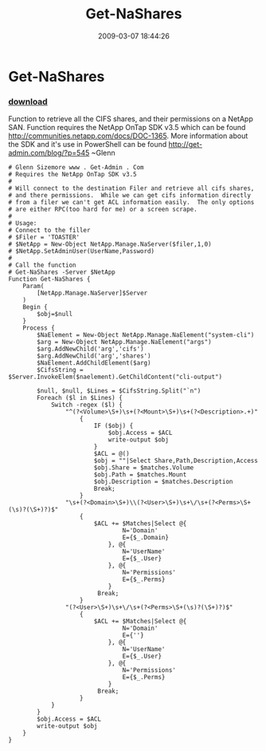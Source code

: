 ﻿---
pid:            911
poster:         glnsize
title:          Get-NaShares
date:           2009-03-07 18:44:26
format:         posh
parent:         0
parent:         0

---

# Get-NaShares

### [download](911.ps1)

Function to retrieve all the CIFS shares, and their permissions on a NetApp SAN.  Function requires the NetApp OnTap SDK v3.5 which can be found http://communities.netapp.com/docs/DOC-1365.  More information about the SDK and it's use in PowerShell can be found http://get-admin.com/blog/?p=545
~Glenn

```posh
# Glenn Sizemore www . Get-Admin . Com
# Requires the NetApp OnTap SDK v3.5
#
# Will connect to the destination Filer and retrieve all cifs shares, 
# and there permissions.  While we can get cifs information directly
# from a filer we can't get ACL information easily.  The only options
# are either RPC(too hard for me) or a screen scrape.
#
# Usage:
# Connect to the filler
# $Filer = 'TOASTER'
# $NetApp = New-Object NetApp.Manage.NaServer($filer,1,0)
# $NetApp.SetAdminUser(UserName,Password)
#
# Call the function
# Get-NaShares -Server $NetApp
Function Get-NaShares {
    Param(
        [NetApp.Manage.NaServer]$Server
    )
    Begin {
        $obj=$null
    }
    Process {
        $NaElement = New-Object NetApp.Manage.NaElement("system-cli")
        $arg = New-Object NetApp.Manage.NaElement("args")
        $arg.AddNewChild('arg','cifs')
        $arg.AddNewChild('arg','shares')
        $NaElement.AddChildElement($arg)
        $CifsString = $Server.InvokeElem($naelement).GetChildContent("cli-output")

        $null, $null, $Lines = $CifsString.Split("`n")
        Foreach ($l in $Lines) {
            Switch -regex ($l) {
                "^(?<Volume>\S+)\s+(?<Mount>\S+)\s+(?<Description>.+)" 
                    {
                        IF ($obj) {
                            $obj.Access = $ACL
                            write-output $obj
                        }
                        $ACL = @()
                        $obj = ""|Select Share,Path,Description,Access
                        $obj.Share = $matches.Volume
                        $obj.Path = $matches.Mount
                        $obj.Description = $matches.Description
                        Break;
                    }
                "\s+(?<Domain>\S+)\\(?<User>\S+)\s+\/\s+(?<Perms>\S+(\s)?(\S+)?)$"
                    {   
                        $ACL += $Matches|Select @{
                                N='Domain'
                                E={$_.Domain}
                            }, @{
                                N='UserName'
                                E={$_.User}
                            }, @{
                                N='Permissions'
                                E={$_.Perms}
                            }
                         Break;
                    }
                "(?<User>\S+)\s+\/\s+(?<Perms>\S+(\s)?(\S+)?)$"
                    {   
                        $ACL += $Matches|Select @{
                                N='Domain'
                                E={''}
                            }, @{
                                N='UserName'
                                E={$_.User}
                            }, @{
                                N='Permissions'
                                E={$_.Perms}
                            }
                         Break;
                    }
            }
        }
        $obj.Access = $ACL
        write-output $obj
    }
}

```
